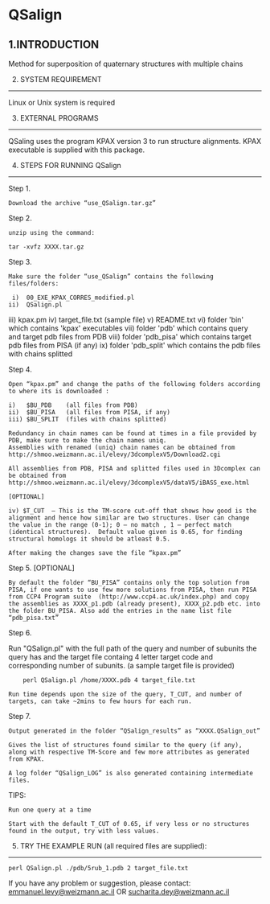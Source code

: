 # QSalign

1.INTRODUCTION
--------------------
Method for superposition of quaternary structures with multiple chains

2. SYSTEM REQUIREMENT
---------------------
Linux or Unix system is required

3. EXTERNAL PROGRAMS
---------------------

QSaling uses the program KPAX version 3 to run structure alignments. KPAX executable is supplied with this package.

4. STEPS FOR RUNNING QSalign
------------------------------

  Step 1.

    Download the archive “use_QSalign.tar.gz”      

  Step 2.

    unzip using the command:

    tar -xvfz XXXX.tar.gz

  Step 3.

    Make sure the folder “use_QSalign” contains the following files/folders:

     i)  00_EXE_KPAX_CORRES_modified.pl
    ii)  QSalign.pl
   iii)  kpax.pm
    iv)  target_file.txt (sample file)
     v)  README.txt
    vi)  folder 'bin' which contains 'kpax' executables
   vii)  folder 'pdb' which contains query and target pdb files from PDB
  viii)  folder 'pdb_pisa' which contains target pdb files from PISA (if any)
    ix)  folder 'pdb_split' which contains the pdb files with chains splitted

  Step 4.

    Open “kpax.pm” and change the paths of the following folders according to where its is downloaded :

    i)   $BU_PDB    (all files from PDB)
    ii)  $BU_PISA   (all files from PISA, if any)
    iii) $BU_SPLIT  (files with chains splitted)
    
    Redundancy in chain names can be found at times in a file provided by PDB, make sure to make the chain names uniq.
    Assemblies with renamed (uniq) chain names can be obtained from  http://shmoo.weizmann.ac.il/elevy/3dcomplexV5/Download2.cgi
    
    All assemblies from PDB, PISA and splitted files used in 3Dcomplex can be obtained from 
    http://shmoo.weizmann.ac.il/elevy/3dcomplexV5/dataV5/iBASS_exe.html

    [OPTIONAL]

    iv) $T_CUT  – This is the TM-score cut-off that shows how good is the alignment and hence how similar are two structures. User can change the value in the range (0-1); 0 – no match , 1 – perfect match (identical structures).  Default value given is 0.65, for finding structural homologs it should be atleast 0.5.

    After making the changes save the file “kpax.pm”

  Step 5. [OPTIONAL]

    By default the folder “BU_PISA” contains only the top solution from PISA, if one wants to use few more solutions from PISA, then run PISA from CCP4 Program suite  (http://www.ccp4.ac.uk/index.php) and copy the assemblies as XXXX_p1.pdb (already present), XXXX_p2.pdb etc. into the folder BU_PISA. Also add the entries in the name list file “pdb_pisa.txt”

  Step 6.
  
   Run  "QSalign.pl" with the full path of the query and number of subunits the query has and the target file containg 4 letter target code and corresponding number of subunits. (a sample target file is provided)
       
        perl QSalign.pl /home/XXXX.pdb 4 target_file.txt

    Run time depends upon the size of the query, T_CUT, and number of targets, can take ~2mins to few hours for each run.

  Step 7.

    Output generated in the folder “QSalign_results” as “XXXX.QSalign_out”

    Gives the list of structures found similar to the query (if any), along with respective TM-Score and few more attributes as generated from KPAX.

    A log folder “QSalign_LOG” is also generated containing intermediate files.


  TIPS:

    Run one query at a time

    Start with the default T_CUT of 0.65, if very less or no structures found in the output, try with less values.


5. TRY THE EXAMPLE RUN (all required files are supplied):
----------------------------------------------------------

    perl QSalign.pl ./pdb/5rub_1.pdb 2 target_file.txt
    

If you have any problem or suggestion, please contact:
emmanuel.levy@weizmann.ac.il OR sucharita.dey@weizmann.ac.il


